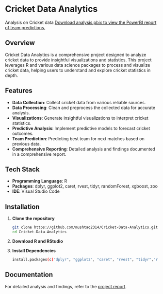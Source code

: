 # Cricket Data Analytics
Analysis on Cricket data
[Download analysis.pbix to view the PowerBI report of team predictions.](https://github.com/mushtaq2314/Cricket-Data-Analytics/blob/main/analysis.pbix) <!-- Add a logo if you have one -->

## Overview

Cricket Data Analytics is a comprehensive project designed to analyze cricket data to provide insightful visualizations and statistics. This project leverages R and various data science packages to process and visualize cricket data, helping users to understand and explore cricket statistics in depth.

## Features

- **Data Collection**: Collect cricket data from various reliable sources.
- **Data Processing**: Clean and preprocess the collected data for accurate analysis.
- **Visualizations**: Generate insightful visualizations to interpret cricket statistics.
- **Predictive Analysis**: Implement predictive models to forecast cricket outcomes.
- **Team Prediction**: Predicting best team for next matches based on previous data.
- **Comprehensive Reporting**: Detailed analysis and findings documented in a comprehensive report.

## Tech Stack

- **Programming Language**: R
- **Packages**: dplyr, ggplot2, caret, rvest, tidyr, randomForest, xgboost, zoo
- **IDE**: Visual Studio Code

## Installation

1. **Clone the repository**
   ```sh
   git clone https://github.com/mushtaq2314/Cricket-Data-Analytics.git
   cd Cricket-Data-Analytics
   ```
   
2. **Download R and RStudio**
   
3. **Install Dependencies**
   ```sh
   install.packages(c("dplyr", "ggplot2", "caret", "rvest", "tidyr","randomForest","xgboost","zoo"))
   ```
## Documentation 
   For detailed analysis and findings, refer to the [project report](https://github.com/mushtaq2314/Cricket-Data-Analytics/blob/main/Documentation/Cricket_Data_Analytics.pdf "Cricket Data Analytics Report").

